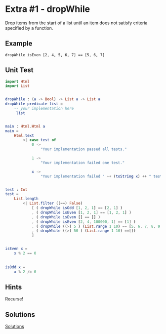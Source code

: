 # Extra \#1 - dropWhile

Drop items from the start of a list until an item does not satisfy criteria specified by a function.

## Example

```
dropWhile isEven [2, 4, 5, 6, 7] == [5, 6, 7]
```

## Unit Test

```elm
import Html 
import List


dropWhile : (a -> Bool) -> List a -> List a
dropWhile predicate list =
    -- your implementation here
     list


main : Html.Html a
main =
    Html.text
        <| case test of
            0 ->
                "Your implementation passed all tests."

            1 ->
                "Your implementation failed one test."

            x ->
                "Your implementation failed " ++ (toString x) ++ " tests."


test : Int
test =
    List.length
        <| List.filter ((==) False)
            [ ( dropWhile isOdd [1, 2, 1] == [2, 1] )
            , ( dropWhile isEven [1, 2, 1] == [1, 2, 1] )
            , ( dropWhile isEven [] == [] )
            , ( dropWhile isEven [2, 4, 100000, 1] == [1] )
            , ( dropWhile ((>) 5 ) (List.range 1 10) == [5, 6, 7, 8, 9, 10])
            , ( dropWhile ((>) 50 ) (List.range 1 10) ==[])
            ]


isEven x = 
    x % 2 == 0
    
    
isOdd x = 
    x % 2 /= 0
```

## Hints

Recurse!

## Solutions

[Solutions](../s/e01.md)

